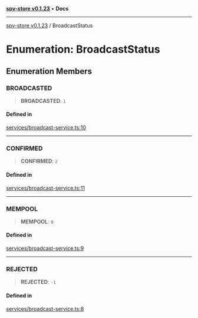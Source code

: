 [**spv-store v0.1.23**](../README.md) • **Docs**

***

[spv-store v0.1.23](../globals.md) / BroadcastStatus

# Enumeration: BroadcastStatus

## Enumeration Members

### BROADCASTED

> **BROADCASTED**: `1`

#### Defined in

[services/broadcast-service.ts:10](https://github.com/bitcoin-sv/spv-store/blob/63abe80bc44b9b9c7e00ccf1d6227aea5ee85646/src/services/broadcast-service.ts#L10)

***

### CONFIRMED

> **CONFIRMED**: `2`

#### Defined in

[services/broadcast-service.ts:11](https://github.com/bitcoin-sv/spv-store/blob/63abe80bc44b9b9c7e00ccf1d6227aea5ee85646/src/services/broadcast-service.ts#L11)

***

### MEMPOOL

> **MEMPOOL**: `0`

#### Defined in

[services/broadcast-service.ts:9](https://github.com/bitcoin-sv/spv-store/blob/63abe80bc44b9b9c7e00ccf1d6227aea5ee85646/src/services/broadcast-service.ts#L9)

***

### REJECTED

> **REJECTED**: `-1`

#### Defined in

[services/broadcast-service.ts:8](https://github.com/bitcoin-sv/spv-store/blob/63abe80bc44b9b9c7e00ccf1d6227aea5ee85646/src/services/broadcast-service.ts#L8)
